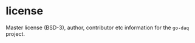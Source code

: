 license
=======

Master license (BSD-3), author, contributor etc information for the `go-daq` project.



